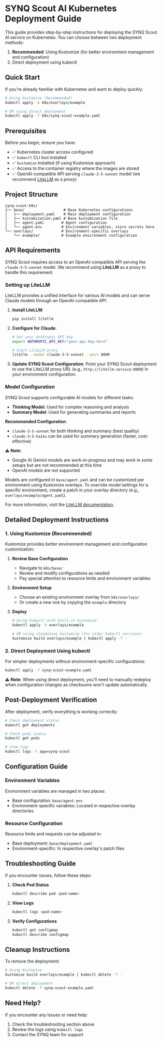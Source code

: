 # SYNQ Scout AI Kubernetes Deployment Guide

This guide provides step-by-step instructions for deploying the SYNQ Scout AI service on Kubernetes. You can choose between two deployment methods:

1. **Recommended**: Using Kustomize (for better environment management and configuration)
2. Direct deployment using kubectl

## Quick Start

If you're already familiar with Kubernetes and want to deploy quickly:

```bash
# Using Kustomize (Recommended)
kubectl apply -k k8s/overlays/example

# OR using direct deployment
kubectl apply -f k8s/synq-scout-example.yaml
```

## Prerequisites

Before you begin, ensure you have:

- ✅ Kubernetes cluster access configured
- ✅ `kubectl` CLI tool installed
- ✅ `kustomize` installed (if using Kustomize approach)
- ✅ Access to the container registry where the images are stored
- ✅ OpenAI-compatible API serving `claude-3-5-sonnet` model (we recommend [LiteLLM](https://docs.litellm.ai/) as a proxy)

## Project Structure

```
synq-scout-k8s/
├── base/                  # Base Kubernetes configurations
│   ├── deployment.yaml    # Main deployment configuration
│   ├── kustomization.yaml # Base kustomization file
│   ├── agent.yaml        # Agent configuration
│   └── agent.env         # Environment variables, store secrets here
└── overlays/             # Environment-specific overlays
    └── example/          # Example environment configuration
```

## API Requirements

SYNQ Scout requires access to an OpenAI-compatible API serving the `claude-3-5-sonnet` model. We recommend using **LiteLLM** as a proxy to handle this requirement.

### Setting up LiteLLM

LiteLLM provides a unified interface for various AI models and can serve Claude models through an OpenAI-compatible API:

1. **Install LiteLLM**:
   ```bash
   pip install litellm
   ```

2. **Configure for Claude**:
   ```bash
   # Set your Anthropic API key
   export ANTHROPIC_API_KEY="your-api-key-here"
   
   # Start LiteLLM proxy
   litellm --model claude-3-5-sonnet --port 8000
   ```

3. **Update SYNQ Scout Configuration**:
   Point your SYNQ Scout deployment to use the LiteLLM proxy URL (e.g., `http://litellm-service:8000`) in your environment configuration.

### Model Configuration

SYNQ Scout supports configurable AI models for different tasks:

- **Thinking Model**: Used for complex reasoning and analysis
- **Summary Model**: Used for generating summaries and reports

**Recommended Configuration**:
- `claude-3-5-sonnet` for both thinking and summary (best quality)
- `claude-3-5-haiku` can be used for summary generation (faster, cost-effective)

⚠️ **Note**: 
- Google AI Gemini models are work-in-progress and may work in some setups but are not recommended at this time
- OpenAI models are not supported

Models are configured in `base/agent.yaml` and can be customized per environment using Kustomize overlays. To override model settings for a specific environment, create a patch in your overlay directory (e.g., `overlays/example/agent.yaml`).

For more information, visit the [LiteLLM documentation](https://docs.litellm.ai/).

## Detailed Deployment Instructions

### 1. Using Kustomize (Recommended)

Kustomize provides better environment management and configuration customization:

1. **Review Base Configuration**

   - Navigate to `k8s/base/`
   - Review and modify configurations as needed
   - Pay special attention to resource limits and environment variables

2. **Environment Setup**

   - Choose an existing environment overlay from `k8s/overlays/`
   - Or create a new one by copying the `example` directory

3. **Deploy**

   ```bash
   # Using kubectl with built-in kustomize
   kubectl apply -k overlays/example

   # OR using standalone kustomize (for older kubectl versions)
   kustomize build overlays/example | kubectl apply -f -
   ```

### 2. Direct Deployment Using kubectl

For simpler deployments without environment-specific configurations:

```bash
kubectl apply -f synq-scout-example.yaml
```

⚠️ **Note**: When using direct deployment, you'll need to manually redeploy when configuration changes as checksums won't update automatically.

## Post-Deployment Verification

After deployment, verify everything is working correctly:

```bash
# Check deployment status
kubectl get deployments

# Check pods status
kubectl get pods

# View logs
kubectl logs -l app=synq-scout
```

## Configuration Guide

### Environment Variables

Environment variables are managed in two places:

- Base configuration: `base/agent.env`
- Environment-specific variables: Located in respective overlay directories

### Resource Configuration

Resource limits and requests can be adjusted in:

- Base deployment: `base/deployment.yaml`
- Environment-specific: In respective overlay's patch files

## Troubleshooting Guide

If you encounter issues, follow these steps:

1. **Check Pod Status**

   ```bash
   kubectl describe pod <pod-name>
   ```

2. **View Logs**

   ```bash
   kubectl logs <pod-name>
   ```

3. **Verify Configurations**
   ```bash
   kubectl get configmap
   kubectl describe configmap
   ```

## Cleanup Instructions

To remove the deployment:

```bash
# Using Kustomize
kustomize build overlays/example | kubectl delete -f -

# OR direct deployment
kubectl delete -f synq-scout-example.yaml
```

## Need Help?

If you encounter any issues or need help:

1. Check the troubleshooting section above
2. Review the logs using `kubectl logs`
3. Contact the SYNQ team for support
